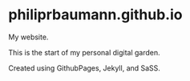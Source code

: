 # philiprbaumann.github.io
My website.

This is the start of my personal digital garden. 

Created using GithubPages, Jekyll, and SaSS. 
